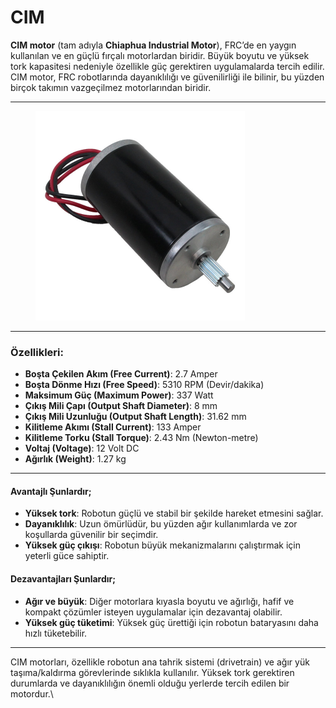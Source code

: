 # CIM

**CIM motor** (tam adıyla **Chiaphua Industrial Motor**), FRC’de en yaygın kullanılan ve en güçlü fırçalı motorlardan biridir. Büyük boyutu ve yüksek tork kapasitesi nedeniyle özellikle güç gerektiren uygulamalarda tercih edilir. CIM motor, FRC robotlarında dayanıklılığı ve güvenilirliği ile bilinir, bu yüzden birçok takımın vazgeçilmez motorlarından biridir.

***

<figure><img src="../../../.gitbook/assets/image (2) (1).png" alt="" width="335"><figcaption></figcaption></figure>

***

### Özellikleri:

* **Boşta Çekilen Akım (Free Current)**: 2.7 Amper
* **Boşta Dönme Hızı (Free Speed)**: 5310 RPM (Devir/dakika)
* **Maksimum Güç (Maximum Power)**: 337 Watt
* **Çıkış Mili Çapı (Output Shaft Diameter)**: 8 mm
* **Çıkış Mili Uzunluğu (Output Shaft Length)**: 31.62 mm
* **Kilitleme Akımı (Stall Current)**: 133 Amper
* **Kilitleme Torku (Stall Torque)**: 2.43 Nm (Newton-metre)
* **Voltaj (Voltage)**: 12 Volt DC
* **Ağırlık (Weight)**: 1.27 kg

***

#### Avantajlı Şunlardır;

* **Yüksek tork**: Robotun güçlü ve stabil bir şekilde hareket etmesini sağlar.
* **Dayanıklılık**: Uzun ömürlüdür, bu yüzden ağır kullanımlarda ve zor koşullarda güvenilir bir seçimdir.
* **Yüksek güç çıkışı**: Robotun büyük mekanizmalarını çalıştırmak için yeterli güce sahiptir.

#### Dezavantajları Şunlardır;

* **Ağır ve büyük**: Diğer motorlara kıyasla boyutu ve ağırlığı, hafif ve kompakt çözümler isteyen uygulamalar için dezavantaj olabilir.
* **Yüksek güç tüketimi**: Yüksek güç ürettiği için robotun bataryasını daha hızlı tüketebilir.

***

CIM motorları, özellikle robotun ana tahrik sistemi (drivetrain) ve ağır yük taşıma/kaldırma görevlerinde sıklıkla kullanılır. Yüksek tork gerektiren durumlarda ve dayanıklılığın önemli olduğu yerlerde tercih edilen bir motordur.\
















